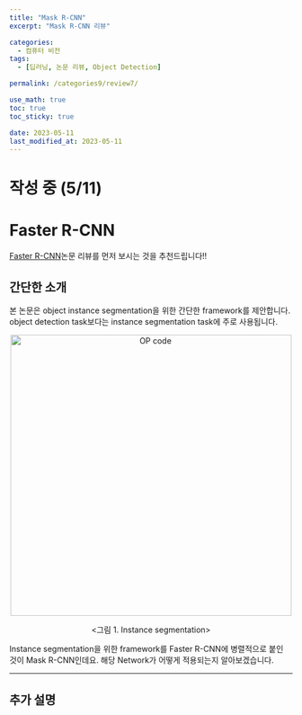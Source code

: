```yaml
---
title: "Mask R-CNN"
excerpt: "Mask R-CNN 리뷰"

categories:
  - 컴퓨터 비전
tags:
  - [딥러닝, 논문 리뷰, Object Detection]

permalink: /categories9/review7/

use_math: true
toc: true
toc_sticky: true

date: 2023-05-11
last_modified_at: 2023-05-11
---
```


# 작성 중 (5/11)

# Faster R-CNN 

[Faster R-CNN](https://hansollasido.github.io/categories9/review5/)논문 리뷰를 먼저 보시는 것을 추천드립니다!!

## 간단한 소개

본 논문은 object instance segmentation을 위한 간단한 framework를 제안합니다. object detection task보다는 instance segmentation task에 주로 사용됩니다. 

<p align="center"><img src="../../assets/images/051104.jpg" width="500px" height="500px" title="OP code 예시" alt="OP code" ><img></p>
<center><그림 1. Instance segmentation></center>

Instance segmentation을 위한 framework를 Faster R-CNN에 병렬적으로 붙인 것이 Mask R-CNN인데요. 해당 Network가 어떻게 적용되는지 알아보겠습니다.
  


---

## 추가 설명